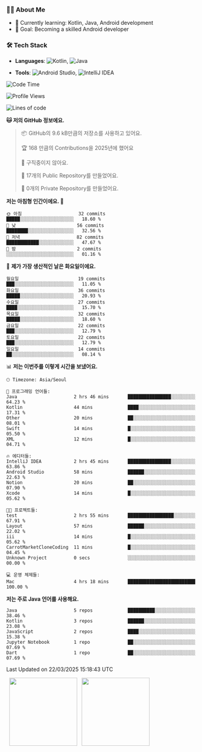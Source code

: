 ### 👨‍💻 About Me
- 🌱 Currently learning: Kotlin, Java, Android development
- 🎯 Goal: Becoming a skilled Android developer

### 🛠 Tech Stack
- **Languages**: ![Kotlin](https://img.shields.io/badge/Kotlin-0095D5?style=flat-square&logo=kotlin&logoColor=white), 
![Java](https://img.shields.io/badge/Java-007396?style=flat-square&logo=coffeescript&logoColor=white)

- **Tools**:
![Android Studio](https://img.shields.io/badge/Android%20Studio-3DDC84?style=flat-square&logo=android-studio&logoColor=white), 
![IntelliJ IDEA](https://img.shields.io/badge/IntelliJ%20IDEA-000000?style=flat-square&logo=intellij-idea&logoColor=white)

<!--START_SECTION:waka-->
![Code Time](http://img.shields.io/badge/Code%20Time-55%20hrs%2055%20mins-blue)

![Profile Views](http://img.shields.io/badge/Profile%20Views-19-blue)

![Lines of code](https://img.shields.io/badge/%EC%A0%80%EB%8A%94%20%EC%97%AC%ED%83%9C%EA%B9%8C%EC%A7%80%20-88.6%20thousand%20%EC%A4%84%EC%9D%98%20%EC%BD%94%EB%93%9C%EB%A5%BC%20%EC%9E%91%EC%84%B1%ED%96%88%EC%96%B4%EC%9A%94.-blue)

**🐱 저의 GitHub 정보에요.** 

> 📦 GitHub의 9.6 kB만큼의 저장소를 사용하고 있어요. 
 > 
> 🏆 168 만큼의 Contributions을 2025년에 했어요
 > 
> 🚫 구직중이지 않아요.
 > 
> 📜 17개의 Public Repository를 만들었어요. 
 > 
> 🔑 0개의 Private Repository를 만들었어요. 
 > 
**저는 아침형 인간이에요. 🐤** 

```text
🌞 아침                     32 commits          █████░░░░░░░░░░░░░░░░░░░░   18.60 % 
🌆 낮　                     56 commits          ████████░░░░░░░░░░░░░░░░░   32.56 % 
🌃 저녁                     82 commits          ████████████░░░░░░░░░░░░░   47.67 % 
🌙 밤　                     2 commits           ░░░░░░░░░░░░░░░░░░░░░░░░░   01.16 % 
```
📅 **제가 가장 생산적인 날은 화요일이에요.** 

```text
월요일                      19 commits          ███░░░░░░░░░░░░░░░░░░░░░░   11.05 % 
화요일                      36 commits          █████░░░░░░░░░░░░░░░░░░░░   20.93 % 
수요일                      27 commits          ████░░░░░░░░░░░░░░░░░░░░░   15.70 % 
목요일                      32 commits          █████░░░░░░░░░░░░░░░░░░░░   18.60 % 
금요일                      22 commits          ███░░░░░░░░░░░░░░░░░░░░░░   12.79 % 
토요일                      22 commits          ███░░░░░░░░░░░░░░░░░░░░░░   12.79 % 
일요일                      14 commits          ██░░░░░░░░░░░░░░░░░░░░░░░   08.14 % 
```


📊 **저는 이번주를 이렇게 시간을 보냈어요.** 

```text
🕑︎ Timezone: Asia/Seoul

💬 프로그래밍 언어들: 
Java                     2 hrs 46 mins       ████████████████░░░░░░░░░   64.23 % 
Kotlin                   44 mins             ████░░░░░░░░░░░░░░░░░░░░░   17.31 % 
Other                    20 mins             ██░░░░░░░░░░░░░░░░░░░░░░░   08.01 % 
Swift                    14 mins             █░░░░░░░░░░░░░░░░░░░░░░░░   05.50 % 
XML                      12 mins             █░░░░░░░░░░░░░░░░░░░░░░░░   04.71 % 

🔥 에디터들: 
IntelliJ IDEA            2 hrs 45 mins       ████████████████░░░░░░░░░   63.86 % 
Android Studio           58 mins             ██████░░░░░░░░░░░░░░░░░░░   22.63 % 
Notion                   20 mins             ██░░░░░░░░░░░░░░░░░░░░░░░   07.90 % 
Xcode                    14 mins             █░░░░░░░░░░░░░░░░░░░░░░░░   05.62 % 

🐱‍💻 프로젝트들: 
test                     2 hrs 55 mins       █████████████████░░░░░░░░   67.91 % 
Layout                   57 mins             ██████░░░░░░░░░░░░░░░░░░░   22.02 % 
iii                      14 mins             █░░░░░░░░░░░░░░░░░░░░░░░░   05.62 % 
CarrotMarketCloneCoding  11 mins             █░░░░░░░░░░░░░░░░░░░░░░░░   04.45 % 
Unknown Project          0 secs              ░░░░░░░░░░░░░░░░░░░░░░░░░   00.00 % 

💻 운영 체제들: 
Mac                      4 hrs 18 mins       █████████████████████████   100.00 % 
```

**저는 주로 Java 언어를 사용해요.** 

```text
Java                     5 repos             ██████████░░░░░░░░░░░░░░░   38.46 % 
Kotlin                   3 repos             ██████░░░░░░░░░░░░░░░░░░░   23.08 % 
JavaScript               2 repos             ████░░░░░░░░░░░░░░░░░░░░░   15.38 % 
Jupyter Notebook         1 repo              ██░░░░░░░░░░░░░░░░░░░░░░░   07.69 % 
Dart                     1 repo              ██░░░░░░░░░░░░░░░░░░░░░░░   07.69 % 
```




 Last Updated on 22/03/2025 15:18:43 UTC
<!--END_SECTION:waka-->

<p>
  <img height="180em" src="https://github-readme-stats.vercel.app/api?username=JongHyun070105&show_icons=true&include_all_commits=true&bg_color=0d1117&title_color=ffffff&text_color=c9d1d9&icon_color=79ff97">
  <img height="180em" src="https://github-readme-stats.vercel.app/api/top-langs/?username=JongHyun070105&layout=compact&langs_count=4&bg_color=0d1117&title_color=ffffff&text_color=c9d1d9&hide=php,jupyter%20notebook&hide_repo=EcoStep,mimir,git-session">
</p>
